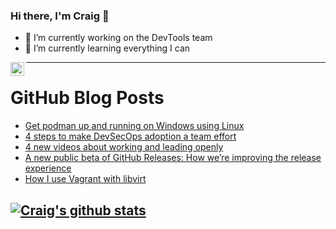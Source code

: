 ### Hi there, I'm Craig 👋

<!--
**CraigTeelFugro/CraigTeelFugro** is a ✨ _special_ ✨ repository because its `README.md` (this file) appears on your GitHub profile.

Here are some ideas to get you started:
-->

- 🔭 I’m currently working on the DevTools team
- 🌱 I’m currently learning everything I can

[<img align="left" alt="Craig Teel | LinkedIn" width="22px" src="https://cdn.jsdelivr.net/npm/simple-icons@v3/icons/linkedin.svg" />][linkedin]

---

# GitHub Blog Posts

<!-- BLOG-POST-LIST:START -->
- [Get podman up and running on Windows using Linux](https://opensource.com/article/21/10/podman-windows-wsl)
- [4 steps to make DevSecOps adoption a team effort](https://opensource.com/article/21/10/devsecops-team-effort)
- [4 new videos about working and leading openly](https://opensource.com/open-organization/21/10/sept-openorgtv-roundup)
- [A new public beta of GitHub Releases: How we’re improving the release experience](https://github.blog/2021-10-04-beta-github-releases-improving-release-experience/)
- [How I use Vagrant with libvirt](https://opensource.com/article/21/10/vagrant-libvirt)
<!-- BLOG-POST-LIST:END -->

## [![Craig's github stats](https://github-readme-stats.vercel.app/api?username=craigteelfugro)](https://github.com/anuraghazra/github-readme-stats)


[linkedin]: https://linkedin.com/in/craig-teel-b8786771
